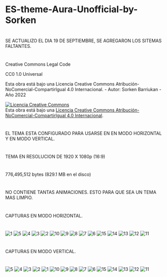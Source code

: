# ES-theme-Aura-Unofficial-by-Sorken

#
SE ACTUALIZO EL DIA 19 DE SEPTIEMBRE, SE AGREGARON LOS SITEMAS FALTANTES.
#
Creative Commons Legal Code

CC0 1.0 Universal

Esta obra está bajo una Licencia Creative Commons Atribución-NoComercial-CompartirIgual 4.0 Internacional. - Autor: Sorken Barriukan - Año 2022

<a rel="license" href="http://creativecommons.org/licenses/by-nc-sa/4.0/"><img alt="Licencia Creative Commons" style="border-width:0" src="https://i.creativecommons.org/l/by-nc-sa/4.0/88x31.png" /></a><br />Esta obra está bajo una <a rel="license" href="http://creativecommons.org/licenses/by-nc-sa/4.0/">Licencia Creative Commons Atribución-NoComercial-CompartirIgual 4.0 Internacional</a>.
#
EL TEMA ESTA CONFIGURADO PARA USARSE EN EN MODO HORIZONTAL Y EN MODO VERTICAL.
#
TEMA EN RESOLUCION DE 1920 X 1080p (16:9)
#
776,495,512 bytes (829.1 MB en el disco)
#
NO CONTIENE TANTAS ANIMACIONES. ESTO PARA QUE SEA UN TEMA MAS LIMPIO.
#
CAPTURAS EN MODO HORIZONTAL.
#

![1](https://user-images.githubusercontent.com/109578297/188045866-5c2471eb-127a-4310-a4fe-92a8a35bd6d0.png)
![5](https://user-images.githubusercontent.com/109578297/188045938-0e339b5b-d7e1-438f-9e88-9578c44aebaa.png)
![4](https://user-images.githubusercontent.com/109578297/188045944-38b34637-6217-4dd1-8718-a734131bfc18.png)
![3](https://user-images.githubusercontent.com/109578297/188045947-2a120236-2b9e-4599-99a4-71e0def41b5e.png)
![2](https://user-images.githubusercontent.com/109578297/188045948-53d62640-dd3d-4c97-85ce-10695848ec24.png)
![10](https://user-images.githubusercontent.com/109578297/188045979-a8de9562-70c3-47ba-9f45-7d988d5540b2.png)
![9](https://user-images.githubusercontent.com/109578297/188045987-ba04f735-4239-45fb-98e8-d5b519071a54.png)
![8](https://user-images.githubusercontent.com/109578297/188045992-cb8265f6-5daf-487f-87c6-7e8bf0bf933e.png)
![7](https://user-images.githubusercontent.com/109578297/188045999-99507660-7acd-4f3c-8653-5859eeaf3328.png)
![6](https://user-images.githubusercontent.com/109578297/188046006-4abc3d83-58c7-41ed-b0d3-996e2edb66fb.png)
![15](https://user-images.githubusercontent.com/109578297/188046028-3dd46a06-6eb2-4898-a359-9a83b079d3ed.png)
![14](https://user-images.githubusercontent.com/109578297/188046033-8137accd-35e3-4956-baf1-495747bd11b2.png)
![13](https://user-images.githubusercontent.com/109578297/188046039-071f42a8-3628-44db-9a94-127ff7b5c849.png)
![12](https://user-images.githubusercontent.com/109578297/188046043-a87f1350-a35d-46d5-a368-a18e98e251d3.png)
![11](https://user-images.githubusercontent.com/109578297/188046050-b28372e2-8799-46f4-a841-cd6479d8da29.png)
#
CAPTURAS EN MODO VERTICAL.
#
![5](https://user-images.githubusercontent.com/109578297/188046216-2e6c3f08-8db5-4746-8710-e15a2da76b3f.png)
![4](https://user-images.githubusercontent.com/109578297/188046224-1d08061c-c95a-4e99-abe1-08e27e0aae32.png)
![3](https://user-images.githubusercontent.com/109578297/188046230-a656ddb3-188e-4fad-afff-d0e38f7f9ccb.png)
![2](https://user-images.githubusercontent.com/109578297/188046234-70519b43-5bc3-4f0c-95d8-2231ee10157b.png)
![1](https://user-images.githubusercontent.com/109578297/188046239-a19467f5-f4f4-43e0-9108-3a9f2d1696b4.png)
![10](https://user-images.githubusercontent.com/109578297/188046281-849c9004-7f4e-4569-91fd-e4ab59bc7350.png)
![9](https://user-images.githubusercontent.com/109578297/188046284-e73fe398-6acf-4450-b8d8-ad0533ec553c.png)
![8](https://user-images.githubusercontent.com/109578297/188046287-06eca327-7541-4213-9500-aca3534e8c01.png)
![7](https://user-images.githubusercontent.com/109578297/188046289-24fa112e-82fc-447a-b141-d0d04d91f336.png)
![6](https://user-images.githubusercontent.com/109578297/188046293-da175234-e0a6-4ed4-b96b-79b8d81d8d44.png)
![15](https://user-images.githubusercontent.com/109578297/188046359-5aae0b84-7e1b-4f20-a4c5-4ad88fecffee.png)
![14](https://user-images.githubusercontent.com/109578297/188046366-a2f37212-6173-4830-818b-17ce6bf79558.png)
![13](https://user-images.githubusercontent.com/109578297/188046371-32930110-9ef1-45db-b59b-0125d6b68715.png)
![12](https://user-images.githubusercontent.com/109578297/188046380-5d0e76cb-557d-4dbc-ab0f-0320c6c64987.png)
![11](https://user-images.githubusercontent.com/109578297/188046385-1def5718-e9a9-4638-92df-88aabd7a9a21.png)

